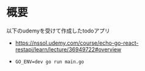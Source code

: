 # 概要
以下のudemyを受けて作成したtodoアプリ
* https://nssol.udemy.com/course/echo-go-react-restapi/learn/lecture/36949722#overview



* `GO_ENV=dev go run main.go`
